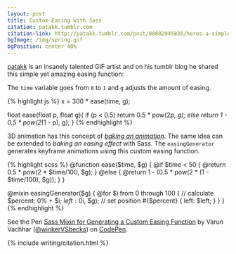 ```yaml
---
layout: post
title: Custom Easing with Sass
citation: patakk.tumblr.com
citation-link: http://patakk.tumblr.com/post/88602945835/heres-a-simple-function-you-can-use-for-easing
bgImage: /img/spring.gif
bgPosition: center 40%
---
```


[patakk](http://patakk.tumblr.com/) is an insanely talented GIF artist and on his tumblr blog he shared this simple yet amazing easing function:

The `time` variable goes from `0` to `1` and `g` adjusts the amount of easing.

{% highlight js %}
x = 300 * ease(time, g);

float ease(float p, float g){
  if (p < 0.5)
    return 0.5 * pow(2*p, g);
  else
    return 1 - 0.5 * pow(2*(1 - p), g);
}
{% endhighlight %}

3D animation has this concept of *[baking an animation](http://softimage.wiki.softimage.com/xsidocs/ani_proc_PlottingAnimation.htm)*. The same idea can be extended to *baking an easing effect* with Sass. The `easingGenerator` generates keyframe animations using this custom easing function.

{% highlight scss %}
@function ease($time, $g) {
  @if $time < 50 {
    @return 0.5 * pow(2 * $time/100, $g);
  } @else {
    @return 1 - (0.5 * pow(2 * (1 - $time/100), $g));
  }
}

@mixin easingGenerator($g) {
  @for $i from 0 through 100 {
    // calculate
    $percent: 0% + $i;
    $left: 0% + 100 * ease($i, $g);
    // set position
    #{$percent} { left: $left; }
  }
}
{% endhighlight %}

<p data-height="500" data-theme-id="7569" data-slug-hash="Cihkr" data-default-tab="result" class='codepen'>See the Pen <a href='http://codepen.io/winkerVSbecks/pen/Cihkr/'>Sass Mixin for Generating a Custom Easing Function</a> by Varun Vachhar (<a href='http://codepen.io/winkerVSbecks'>@winkerVSbecks</a>) on <a href='http://codepen.io'>CodePen</a>.</p>
<script async src="//codepen.io/assets/embed/ei.js"></script>

{% include writing/citation.html %}
